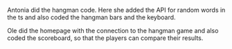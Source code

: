 Antonia did the hangman code.
Here she added the API for random words in the ts and also coded the hangman bars and the keyboard. 

Ole did the homepage with the connection to the hangman game and also coded the scoreboard, so that the players can compare their results.
